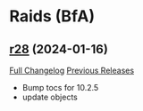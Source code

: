 # <DBM Mod> Raids (BfA)

## [r28](https://github.com/DeadlyBossMods/DBM-BfA/tree/r28) (2024-01-16)
[Full Changelog](https://github.com/DeadlyBossMods/DBM-BfA/compare/r27...r28) [Previous Releases](https://github.com/DeadlyBossMods/DBM-BfA/releases)

- Bump tocs for 10.2.5  
- update objects  
